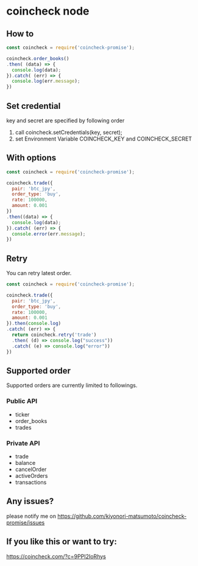 # coincheck node
## How to
```javascript
const coincheck = require('coincheck-promise');

coincheck.order_books()
.then( (data) => {
  console.log(data);
}).catch( (err) => {
  console.log(err.message);
})
```

## Set credential
key and secret are specified by following order

1. call coincheck.setCredentials(key, secret);
2. set Environment Variable COINCHECK\_KEY and COINCHECK\_SECRET

## With options
```javascript
const coincheck = require('coincheck-promise');

coincheck.trade({
  pair: 'btc_jpy',
  order_type: 'buy',
  rate: 100000,
  amount: 0.001
})
.then((data) => {
  console.log(data);
}).catch( (err) => {
  console.error(err.message);
})
```

## Retry
You can retry latest order.
```javascript
const coincheck = require('coincheck-promise');

coincheck.trade({
  pair: 'btc_jpy', 
  order_type: 'buy',
  rate: 100000,
  amount: 0.001
}).then(console.log)
.catch( (err) => {
  return coincheck.retry('trade')
  .then( (d) => console.log("success"))
  .catch( (e) => console.log("error"))
})
```

## Supported order
Supported orders are currently limited to followings.

### Public API
- ticker
- order_books
- trades

### Private API
- trade
- balance
- cancelOrder
- activeOrders
- transactions

## Any issues?
please notify me on https://github.com/kiyonori-matsumoto/coincheck-promise/issues

## If you like this or want to try:
https://coincheck.com/?c=9PPI2IoRhys

